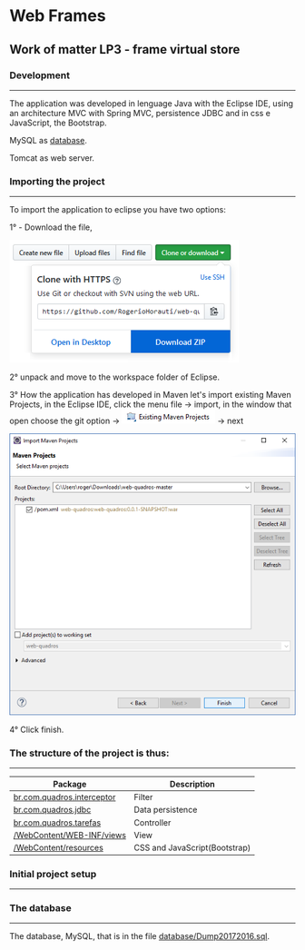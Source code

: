 # Web Frames

## Work of matter LP3 - frame virtual store

### Development
***
The application was developed in lenguage Java with the Eclipse IDE, using an architecture MVC with Spring MVC, persistence JDBC and in css e JavaScript, the Bootstrap. 

MySQL as [database](README.md#the-database).

Tomcat as web server.

### Importing the project
***
To import the application to eclipse you have two options:

1° - Download the file, 

![](img/download-zip.png)

2° unpack and move to the workspace folder of Eclipse. 

3° How the application has developed in Maven let's import existing Maven Projects, in the Eclipse IDE, click the menu file -> import, in the window that open choose the git option -> ![](img/existing-maven-project.png) -> next

![](img/finish-import.png)

4° Click finish.

### The structure of the project is thus:
***
Package | Description
------------|------------
[br.com.quadros.interceptor](src/br/com/quadros/interceptor)| Filter
[br.com.quadros.jdbc](src/br/com/quadros/jdbc)| Data persistence
[br.com.quadros.tarefas](src/br/com/quadros/tarefas)| Controller
[/WebContent/WEB-INF/views](WebContent/WEB-INF/views)| View
[/WebContent/resources](WebContent/resources)| CSS and JavaScript(Bootstrap)

### Initial project setup
***

### The database
***
The database, MySQL, that is in the file [database/Dump20172016.sql](database/Dump20170216.sql).
